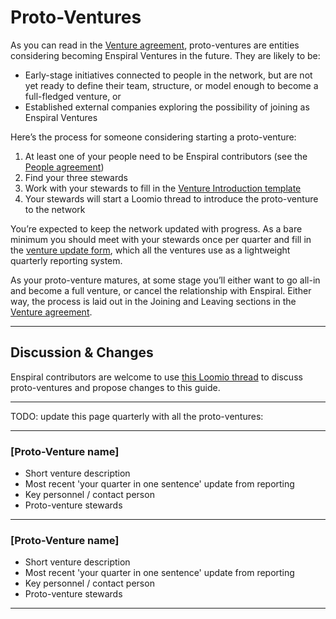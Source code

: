 # Proto-Ventures

As you can read in the [Venture agreement](venture_agreement.html), proto-ventures are entities considering becoming Enspiral Ventures in the future. They are likely to be:

* Early-stage initiatives connected to people in the network, but are not yet ready to define their team, structure, or model enough to become a full-fledged venture, or
* Established external companies exploring the possibility of joining as Enspiral Ventures

Here’s the process for someone considering starting a proto-venture:

1. At least one of your people need to be Enspiral contributors (see the [People agreement](people_agreement.html))
2. Find your three stewards
3. Work with your stewards to fill in the [Venture Introduction template](venture_introduction_template.html)
4. Your stewards will start a Loomio thread to introduce the proto-venture to the network

You’re expected to keep the network updated with progress. As a bare minimum you should meet with your stewards once per quarter and fill in the [venture update form](https://docs.google.com/forms/d/11Oz-HM1Wt8CbzxZpzGmjjFcd-sp9vahoqcLuL3UysT4/viewform), which all the ventures use as a lightweight quarterly reporting system. 

As your proto-venture matures, at some stage you’ll either want to go all-in and become a full venture, or cancel the relationship with Enspiral. Either way, the process is laid out in the Joining and Leaving sections in the [Venture agreement](venture_agreement.html).

---

## Discussion & Changes

Enspiral contributors are welcome to use [this Loomio thread](https://www.loomio.org/d/KJgmNYBa/) to discuss proto-ventures and propose changes to this guide.

---

TODO: update this page quarterly with all the proto-ventures:

---
### [Proto-Venture name]
* Short venture description
* Most recent 'your quarter in one sentence' update from reporting
* Key personnel / contact person
* Proto-venture stewards

---

### [Proto-Venture name]
* Short venture description
* Most recent 'your quarter in one sentence' update from reporting
* Key personnel / contact person
* Proto-venture stewards

---
